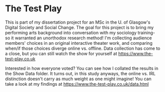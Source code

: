 # The Test Play
This is part of my dissertation project for an MSc in the U. of Glasgow's Digital Society and Social Change.
The goal for this project is to bring my performing arts background into conversation with my sociology training- 
so it warranted an unorthodox research method! I'm collecting audience members' choices in an original interactive theater work, 
and comparing when/if those choices diverge online vs. offline.
Data collection has come to a close, but you can still watch the show for yourself at https://www.the-test-play.co.uk

Interested in how everyone voted? You can see how I collated the results in the Show Data folder. It turns out, in this study anyways, the online vs. IRL distinction doesn't carry as much weight as one might imagine! You can take a look at my findings at https://www.the-test-play.co.uk/data.html

